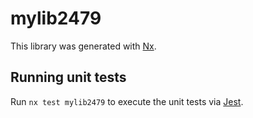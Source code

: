 # mylib2479

This library was generated with [Nx](https://nx.dev).

## Running unit tests

Run `nx test mylib2479` to execute the unit tests via [Jest](https://jestjs.io).
